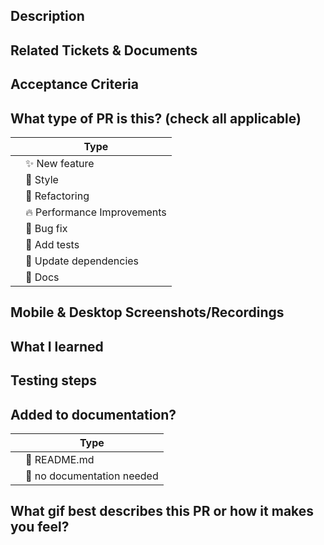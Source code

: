 ## Description

<!-- 
Please do not leave this blank 
This PR [adds/removes/fixes/replaces] the [feature/bug/etc]. 
-->

## Related Tickets & Documents
<!-- 
Please use this format link issue numbers: Fixes #123
https://docs.github.com/en/free-pro-team@latest/github/managing-your-work-on-github/linking-a-pull-request-to-an-issue#linking-a-pull-request-to-an-issue-using-a-keyword 
-->

## Acceptance Criteria
<!-- Put an `x` between the brackets to mark complete (don't add spaces) e.g. -[x] -->
<!-- Include AC from the JIRA ticket https://lemon-zest.atlassian.net/jira/software/projects/UM/boards/2 -->

## What type of PR is this? (check all applicable)
<!-- Put an `✓` for the applicable box: -->

|     | Type                       |
| --- | -------------------------- |
|     | :sparkles: New feature     |
|     | 🎨 Style                   |
|     | :hammer: Refactoring       |
|     | 🔥 Performance Improvements|
|     | :bug: Bug fix              |
|     | :100: Add tests            |
|     | :link: Update dependencies |
|     | :scroll: Docs              |


## Mobile & Desktop Screenshots/Recordings

<!-- Visual changes require screenshots -->

## What I learned


## Testing steps



## Added to documentation?
<!-- Put an `✓` for the applicable box: -->
|     | Type                       |
| --- | -------------------------- |
|     | 📜 README.md    |
|     | 🙅 no documentation needed    |


## What gif best describes this PR or how it makes you feel?
<!-- 
  to easily include a gif, go to giphy.com, copy the gif link (must be a gif, not a clip/video),
  and then insert it following this format:
  ![gif name](url) 
  the name you choose is arbitrary as it won't show up,
  but be sure to include the exclamation mark, brackets, and parentheses
-->

<!--
  For Work In Progress Pull Requests, please use the Draft PR feature,
  see https://github.blog/2019-02-14-introducing-draft-pull-requests/ for further details.
  
  Before submitting a Pull Request, please ensure you've done the following:
  - 👷‍♀️ Create small PRs. In most cases, this will be possible.
  - 📝 Use descriptive commit messages.
  - 📗 Update any related documentation and include any relevant screenshots.
-->
